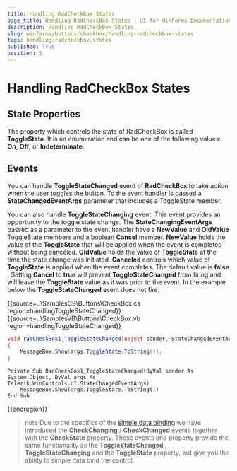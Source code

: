 ```yaml
---
title: Handling RadCheckBox States
page_title: Handling RadCheckBox States | UI for WinForms Documentation
description: Handling RadCheckBox States
slug: winforms/buttons/checkbox/handling-radcheckbox-states
tags: handling,radcheckbox,states
published: True
position: 1
---
```


# Handling RadCheckBox States



## State Properties

The property which controls the state of RadCheckBox is called __ToggleState__. It is an enumeration and can be one of the following values: __On__, __Off__, or __Indeterminate__. 
        

## Events

You can handle __ToggleStateChanged__ event of __RadCheckBox__ to take action when the user toggles the button. To the event handler is passed a __StateChangedEventArgs__ parameter that includes a ToggleState member.

You can also handle __ToggleStateChanging__ event. This event provides an opportunity to the toggle state change. The __StateChangingEventArgs__ passed as a parameter to the event handler have a __NewValue__ and __OldValue__ ToggleState members and a boolean __Cancel__ member. __NewValue__ holds the value of the __ToggleState__ that will be applied when the event is completed without being canceled. __OldValue__ holds the value of __ToggleState__ at the time the state change was initiated. __Canceled__ controls which value of __ToggleState__ is applied when the event completes. The default value is __false__ . Setting __Cancel__ to __true__ will prevent __ToggleStateChanged__ from firing and will leave the __ToggleState__ value as it was prior to the event. In the example below the __ToggleStateChanged__ event does not fire.
        
{{source=..\SamplesCS\Buttons\CheckBox.cs region=handlingToggleStateChanged}} 
{{source=..\SamplesVB\Buttons\CheckBox.vb region=handlingToggleStateChanged}} 
````C#
void radCheckBox1_ToggleStateChanged(object sender, StateChangedEventArgs args)
{
    MessageBox.Show(args.ToggleState.ToString());
}

````
````VB.NET
Private Sub RadCheckBox1_ToggleStateChanged(ByVal sender As System.Object, ByVal args As Telerik.WinControls.UI.StateChangedEventArgs)
    MessageBox.Show(args.ToggleState.ToString())
End Sub

````

{{endregion}} 


>note Due to the specifics of the [simple data binding](http://msdn.microsoft.com/en-us/library/system.windows.forms.binding(v=vs.110).aspx) we have introduced the __CheckChanging__ / __CheckChanged__ events together with the __CheckState__ property. These events and property provide the same functionality as the __ToggleStateChanged__ , __ToggleStateChanging__ and the __ToggleState__ property, but give you the ability to simple data bind the control.
>


